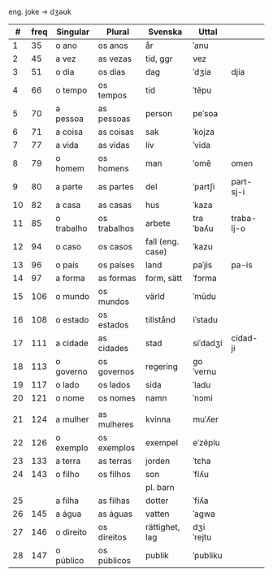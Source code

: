 eng. joke -> dʒəʊk

|  #  | freq   | Singular     | Plural       | Svenska           | Uttal      |             |
| --- | ------ | ------------ | ------------ | ----------------- | ---------- | ----------- |
| 1   | 35     | o ano        | os anos      | år                | ˈanu       |             |
| 2   | 45     | a vez        | as vezas     | tid, ggr          | vez        |             |
| 3   | 51     | o dia        | os dias      | dag               | ˈdʒia      | djia        |  
| 4   | 66     | o tempo      | os tempos    | tid               | ˈtẽpu      |             |
| 5   | 70     | a pessoa     | as pessoas   | person            |  peˈsoa    |             |
| 6   | 71     | a coisa      | as coisas    | sak               | ˈkojza     |             |
| 7   | 77     | a vida       | as vidas     | liv               | ˈvida      |             |
| 8   | 79     | o homem      | os homens    | man               | ˈomẽ       | omen        |
| 9   | 80     | a parte      | as partes    | del               | ˈpartʃi    | part-sj-i   |
| 10  | 82     | a casa       | as casas     | hus               | ˈkaza      |             |
| 11  | 85     | o trabalho   | os trabalhos | arbete            | traˈbaʎu   | traba-lj-o  |
| 12  | 94     | o caso       | os casos     | fall (eng. case)  | ˈkazu      |             |
| 13  | 96     | o país       | os países    | land              | paˈjis     | pa-is       |
| 14  | 97     | a forma      | as formas    | form, sätt        | ˈfɔrma     |             |
| 15  | 106    | o mundo      | os mundos    | värld             | ˈmũdu      |             |
| 16  | 108    | o estado     | os estados   | tillstånd         | iˈstadu    |             |
| 17  | 111    | a cidade     | as cidades   | stad              | siˈdadʒi   | cidad-ji    |
| 18  | 113    | o governo    | os governos  | regering          | ɡoˈvernu   |             |
| 19  | 117    | o lado       | os lados     | sida              | ˈladu      |             |
| 20  | 121    | o nome       | os nomes     | namn              | ˈnɔmi      |             |
|     |        |              |              |                   |            |             |
| 21  | 124    | a mulher     | as mulheres  | kvinna            | muˈʎer     |             |
| 22  | 126    | o exemplo    | os exemplos  | exempel           | eˈzẽplu    |             |
| 23  | 133    | a terra      | as terras    | jorden            | ˈtɛha      |             |
| 24  | 143    | o filho      | os filhos    | son               | ˈfiʎu      |             |
|     |        |              |              | pl. barn          |            |             |
| 25  |        | a filha      | as filhas    | dotter            | ˈfiʎa      |             |
| 26  | 145    | a água       | as águas     | vatten            | ˈaɡwa      |             |
| 27  | 146    | o direito    | os direitos  | rättighet, lag    | dʒiˈrejtu  |             |          
| 28  | 147    | o público    | os públicos  | publik            | ˈpubliku   |             |          
